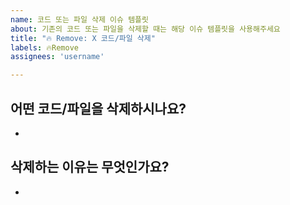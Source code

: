 ```yaml
---
name: 코드 또는 파일 삭제 이슈 템플릿
about: 기존의 코드 또는 파일을 삭제할 때는 해당 이슈 템플릿을 사용해주세요 
title: "🔥 Remove: X 코드/파일 삭제"
labels: 🔥Remove
assignees: 'username'

---
```


## 어떤 코드/파일을 삭제하시나요?
-

## 삭제하는 이유는 무엇인가요?
- 